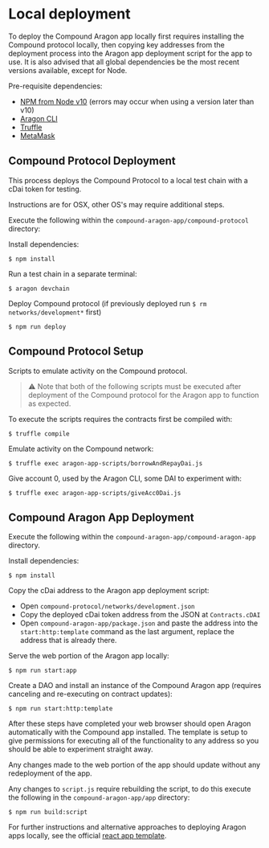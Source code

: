 # Local deployment

To deploy the Compound Aragon app locally first requires installing the Compound protocol locally, then copying key 
addresses from the deployment process into the Aragon app deployment script for the app to use. It is also advised that
all global dependencies be the most recent versions available, except for Node.

Pre-requisite dependencies:
- [NPM from Node v10](https://nodejs.org/en/download/) (errors may occur when using a version later than v10)
- [Aragon CLI](https://github.com/aragon/aragon-cli)
- [Truffle](https://github.com/trufflesuite/truffle)
- [MetaMask](https://metamask.io/)

## Compound Protocol Deployment 

This process deploys the Compound Protocol to a local test chain with a cDai token for testing. 

Instructions are for OSX, other OS's may require additional steps.

Execute the following within the `compound-aragon-app/compound-protocol` directory:

Install dependencies:
```
$ npm install
```

Run a test chain in a separate terminal:
```
$ aragon devchain
```

Deploy Compound protocol (if previously deployed run `$ rm networks/development*` first)
```
$ npm run deploy
```  


## Compound Protocol Setup
Scripts to emulate activity on the Compound protocol. 

> :warning: Note that both of the following scripts must be executed after deployment of the Compound protocol
 for the Aragon app to function as expected.

To execute the scripts requires the contracts first be compiled with:
```
$ truffle compile
```

Emulate activity on the Compound network:
```
$ truffle exec aragon-app-scripts/borrowAndRepayDai.js
```

Give account 0, used by the Aragon CLI, some DAI to experiment with:
```
$ truffle exec aragon-app-scripts/giveAcc0Dai.js
```

## Compound Aragon App Deployment

Execute the following within the `compound-aragon-app/compound-aragon-app` directory.

Install dependencies:
```
$ npm install
```

Copy the cDai address to the Aragon app deployment script:
- Open `compound-protocol/networks/development.json`
- Copy the deployed cDai token address from the JSON at `Contracts.cDAI`  
- Open `compound-aragon-app/package.json` and paste the address into the `start:http:template` command as the last 
argument, replace the address that is already there.   

Serve the web portion of the Aragon app locally:
```
$ npm run start:app
```

Create a DAO and install an instance of the Compound Aragon app (requires canceling and re-executing on contract updates):
```
$ npm run start:http:template
```

After these steps have completed your web browser should open Aragon automatically with the Compound app installed. The
template is setup to give permissions for executing all of the functionality to any address so you should be able to
experiment straight away. 

Any changes made to the web portion of the app should update without any redeployment of the app.  

Any changes to `script.js` require rebuilding the script, to do this execute the following in the `compound-aragon-app/app` directory:
```
$ npm run build:script
```

For further instructions and alternative approaches to deploying Aragon apps locally, see the official 
[react app template](https://github.com/aragon/aragon-react-boilerplate).